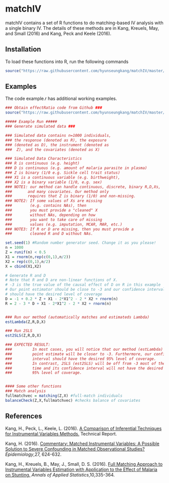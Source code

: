 # matchIV
matchIV contains a set of R functions to do matching-based IV analysis with a single binary IV. The details of these methods are in Kang, Kreuels, May, and Small (2016) and Kang, Peck and Keele (2016).

## Installation

To load these functions into R, run the following commands
```R
source("https://raw.githubusercontent.com/hyunseungkang/matchIV/master/effectRatio.r")
```

## Examples
The code example.r has additional working examples.

```R
### Obtain effectRatio code from Github ###	
source("https://raw.githubusercontent.com/hyunseungkang/matchIV/master/effectRatio.r")

##### Example Run #####
### Generate simulated data ###

### Simulated data contains n=1000 individuals, 
### the response (denoted as R), the exposure
### (denoted as D), the instrument (denoted as
###  Z), and the covariates (denoted as X)

### Simulated Data Characteristics
### R is continuous (e.g. height)
### D is continuous (e.g. amount of malaria parasite in plasma)
### Z is binary (1/0 e.g. Sickle cell trait status)
### X1 is a continuous variable (e.g. birthweight),
### X2 is a binary variable (1/0, e.g. sex)
### NOTE1: our method can handle continuous, discrete, binary R,D,Xs, 
###       and many covariates. Our method only
###       requires that Z is binary (1/0) and non-missing.
### NOTE2: If some values of Xs are missing 
###        (e.g. contains NAs), then
###        you must provide a "cleaned" X
###        without NAs, depending on how 
###        you want to take care of missing
###        values (e.g. imputation, MCAR, MAR, etc.)    
### NOTE3: If R or D are missing, then you must provide a 
###        cleaned R and D without NAs.

set.seed(1) #Random number generator seed. Change it as you please!
n = 1000
Z = runif(n) < 0.5
X1 = rnorm(n,rep(c(0,1),n/2))
X2 = rep(c(0,1),n/2)
X = cbind(X1,X2)

# Generate R and D
# Note that R and D are non-linear functions of X.
# -3 is the true value of the causal effect of D on R in this example
# Our point estimator should be close to -3 and our confidence interval
# should have the desired level of coverage
D = -1 + 0.2 * Z + X1 - 2*X1^2 - 2 * X2 + rnorm(n)
R = 2 - 3 * D + X1 - 2*X1^2 - 2 * X2 + rnorm(n)


### Run our method (automatically matches and estimateds Lambda)
estLambda(Z,R,D,X)

### Run 2SLS
est2SLS(Z,R,D,X)

### EXPECTED RESULT: 
###         In most cases, you will notice that our method (estLambda)'s
###         point estimate will be closer to -3. Furthermore, our confidence
###         interval should have the desired 95% level of coverage. 
###         In contrast, 2SLS (est2SLS) will be off from -3 most of the 
###         time and its confidence interval will not have the desired 
###         95% level of coverage.


#### Some other functions
### Match analysis
fullmatchvec = matching(Z,X) #full-match individuals
balanceCheck(Z,X,fullmatchvec) #checks balance of covariates
```

## References 
Kang, H., Peck, L., Keele, L. (2016). <a href="http://arxiv.org/abs/1606.04146">A Comparison of Inferential Techniques for Instrumental Variables Methods.</a> Technical Report.

Kang, H. (2016). <a href="http://journals.lww.com/epidem/Citation/publishahead/Matched_Instrumental_Variables___A_Possible.99005.aspx">Commentary: Matched Instrumental Variables: A Possible Solution to Severe Confounding in Matched Observational Studies?</a> <i> Epidemiology</i>,27, 624-632.

Kang, H., Kreuels, B., May, J., Small, D. S. (2016). <a href="https://projecteuclid.org/euclid.aoas/1458909919">Full Matching Approach to Instrumental Variables Estimation with Application to the Effect of Malaria on Stunting.</a> <i> Annals of Applied Statistics</i>,10,335-364.

